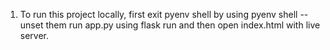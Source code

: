 1. To run this project locally, 
first exit pyenv shell by using pyenv shell --unset
them run app.py using flask run and then
    open index.html with live server. 